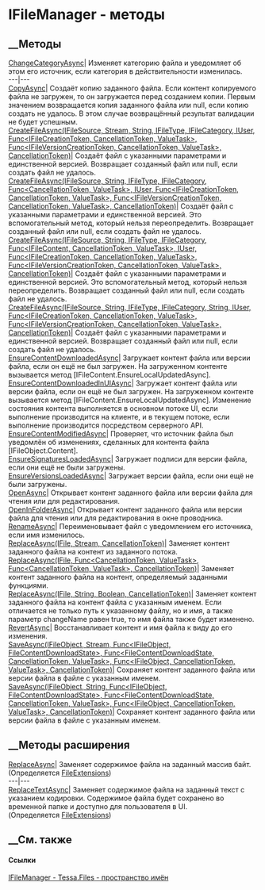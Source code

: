 # IFileManager - методы
##  __Методы
[ChangeCategoryAsync](M_Tessa_Files_IFileManager_ChangeCategoryAsync.htm)|
Изменяет категорию файла и уведомляет об этом его источник, если категория в
действительности изменилась.  
---|---  
[CopyAsync](M_Tessa_Files_IFileManager_CopyAsync.htm)|  Создаёт копию
заданного файла. Если контент копируемого файла не загружен, то он загружается
перед созданием копии. Первым значением возвращается копия заданного файла или
null, если копию создать не удалось. В этом случае возвращённый результат
валидации не будет успешным.  
[CreateFileAsync(IFileSource, Stream, String, IFileType, IFileCategory, IUser,
Func<IFileCreationToken, CancellationToken, ValueTask>,
Func<IFileVersionCreationToken, CancellationToken, ValueTask>,
CancellationToken)](M_Tessa_Files_IFileManager_CreateFileAsync.htm)|  Создаёт
файл с указанными параметрами и единственной версией. Возвращает созданный
файл или null, если создать файл не удалось.  
[CreateFileAsync(IFileSource, String, IFileType, IFileCategory,
Func<CancellationToken, ValueTask<IFileContent>>, IUser,
Func<IFileCreationToken, CancellationToken, ValueTask>,
Func<IFileVersionCreationToken, CancellationToken, ValueTask>,
CancellationToken)](M_Tessa_Files_IFileManager_CreateFileAsync_1.htm)|
Создаёт файл с указанными параметрами и единственной версией. Это
вспомогательный метод, который нельзя переопределить. Возвращает созданный
файл или null, если создать файл не удалось.  
[CreateFileAsync(IFileSource, String, IFileType, IFileCategory,
Func<IFileContent, CancellationToken, ValueTask>, IUser,
Func<IFileCreationToken, CancellationToken, ValueTask>,
Func<IFileVersionCreationToken, CancellationToken, ValueTask>,
CancellationToken)](M_Tessa_Files_IFileManager_CreateFileAsync_2.htm)|
Создаёт файл с указанными параметрами и единственной версией. Это
вспомогательный метод, который нельзя переопределить. Возвращает созданный
файл или null, если создать файл не удалось.  
[CreateFileAsync(IFileSource, String, IFileType, IFileCategory, String, IUser,
Func<IFileCreationToken, CancellationToken, ValueTask>,
Func<IFileVersionCreationToken, CancellationToken, ValueTask>,
CancellationToken)](M_Tessa_Files_IFileManager_CreateFileAsync_3.htm)|
Создаёт файл с указанными параметрами и единственной версией. Возвращает
созданный файл или null, если создать файл не удалось.  
[EnsureContentDownloadedAsync](M_Tessa_Files_IFileManager_EnsureContentDownloadedAsync.htm)|
Загружает контент файла или версии файла, если он ещё не был загружен. На
загруженном контенте вызывается метод [IFileContent.EnsureLocalUpdatedAsync].  
[EnsureContentDownloadedInUIAsync](M_Tessa_Files_IFileManager_EnsureContentDownloadedInUIAsync.htm)|
Загружает контент файла или версии файла, если он ещё не был загружен. На
загруженном контенте вызывается метод [IFileContent.EnsureLocalUpdatedAsync].
Изменение состояния контента выполняется в основном потоке UI, если выполнение
производится на клиенте, и в текущем потоке, если выполнение производится
посредством серверного API.  
[EnsureContentModifiedAsync](M_Tessa_Files_IFileManager_EnsureContentModifiedAsync.htm)|
Проверяет, что источник файла был уведомлён об изменениях, сделанных для
контента файла [IFileObject.Content].  
[EnsureSignaturesLoadedAsync](M_Tessa_Files_IFileManager_EnsureSignaturesLoadedAsync.htm)|
Загружает подписи для версии файла, если они ещё не были загружены.  
[EnsureVersionsLoadedAsync](M_Tessa_Files_IFileManager_EnsureVersionsLoadedAsync.htm)|
Загружает версии файла, если они ещё не были загружены.  
[OpenAsync](M_Tessa_Files_IFileManager_OpenAsync.htm)| Открывает контент
заданного файла или версии файла для чтения или для редактирования.  
[OpenInFolderAsync](M_Tessa_Files_IFileManager_OpenInFolderAsync.htm)|
Открывает контент заданного файла или версии файла для чтения или для
редактирования в окне проводника.  
[RenameAsync](M_Tessa_Files_IFileManager_RenameAsync.htm)| Переименовывает
файл с уведомлением его источника, если имя изменилось.  
[ReplaceAsync(IFile, Stream,
CancellationToken)](M_Tessa_Files_IFileManager_ReplaceAsync_1.htm)| Заменяет
контент заданного файла на контент из заданного потока.  
[ReplaceAsync(IFile, Func<CancellationToken, ValueTask<Stream>>,
Func<CancellationToken, ValueTask<Int64>>,
CancellationToken)](M_Tessa_Files_IFileManager_ReplaceAsync.htm)| Заменяет
контент заданного файла на контент, определяемый заданными функциями.  
[ReplaceAsync(IFile, String, Boolean,
CancellationToken)](M_Tessa_Files_IFileManager_ReplaceAsync_2.htm)|  Заменяет
контент заданного файла на контент файла с указанным именем. Если отличается
не только путь к указанному файлу, но и имя, а также параметр changeName равен
true, то имя файла также будет изменено.  
[RevertAsync](M_Tessa_Files_IFileManager_RevertAsync.htm)| Восстанавливает
контент и имя файла к виду до его изменения.  
[SaveAsync(IFileObject, Stream, Func<IFileObject, FileContentDownloadState>,
Func<FileContentDownloadState, CancellationToken, ValueTask>,
Func<IFileObject, CancellationToken, ValueTask<IFileContent>>,
CancellationToken)](M_Tessa_Files_IFileManager_SaveAsync.htm)| Сохраняет
контент заданного файла или версии файла в файле с указанным именем.  
[SaveAsync(IFileObject, String, Func<IFileObject, FileContentDownloadState>,
Func<FileContentDownloadState, CancellationToken, ValueTask>,
Func<IFileObject, CancellationToken, ValueTask<IFileContent>>,
CancellationToken)](M_Tessa_Files_IFileManager_SaveAsync_1.htm)| Сохраняет
контент заданного файла или версии файла в файле с указанным именем.  
##  __Методы расширения
[ReplaceAsync](M_Tessa_Files_FileExtensions_ReplaceAsync_4.htm)|  Заменяет
содержимое файла на заданный массив байт.  
(Определяется [FileExtensions](T_Tessa_Files_FileExtensions.htm))  
---|---  
[ReplaceTextAsync](M_Tessa_Files_FileExtensions_ReplaceTextAsync_1.htm)|
Заменяет содержимое файла на заданный текст с указанием кодировки. Содержимое
файла будет сохранено во временной папке и доступно для пользователя в UI.  
(Определяется [FileExtensions](T_Tessa_Files_FileExtensions.htm))  
##  __См. также
#### Ссылки
[IFileManager - ](T_Tessa_Files_IFileManager.htm)
[Tessa.Files - пространство имён](N_Tessa_Files.htm)
